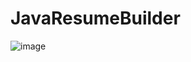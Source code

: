 # JavaResumeBuilder


![image](https://github.com/Amanpan19/CodeClauseInternship_JavaResumeBuilder/assets/120437937/42a6c3af-b94f-4ad6-9669-3ca748a52f58)


